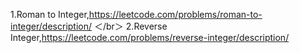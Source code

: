 1.Roman to Integer,https://leetcode.com/problems/roman-to-integer/description/  ＜/br＞
2.Reverse Integer,https://leetcode.com/problems/reverse-integer/description/
